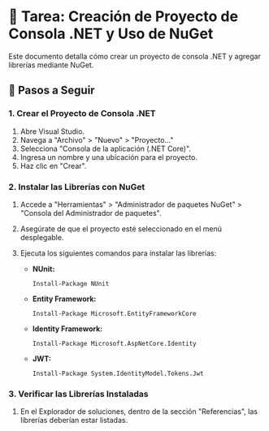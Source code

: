 ﻿# 🚀 Tarea: Creación de Proyecto de Consola .NET y Uso de NuGet

Este documento detalla cómo crear un proyecto de consola .NET y agregar librerías mediante NuGet.

## 📌 Pasos a Seguir

### 1. Crear el Proyecto de Consola .NET

1. Abre Visual Studio.
2. Navega a "Archivo" > "Nuevo" > "Proyecto..."
3. Selecciona "Consola de la aplicación (.NET Core)".
4. Ingresa un nombre y una ubicación para el proyecto.
5. Haz clic en "Crear".

### 2. Instalar las Librerías con NuGet

1. Accede a "Herramientas" > "Administrador de paquetes NuGet" > "Consola del Administrador de paquetes".
2. Asegúrate de que el proyecto esté seleccionado en el menú desplegable.
3. Ejecuta los siguientes comandos para instalar las librerías:

   - **NUnit:**
     ```shell
     Install-Package NUnit
     ```

   - **Entity Framework:**
     ```shell
     Install-Package Microsoft.EntityFrameworkCore
     ```

   - **Identity Framework:**
     ```shell
     Install-Package Microsoft.AspNetCore.Identity
     ```

   - **JWT:**
     ```shell
     Install-Package System.IdentityModel.Tokens.Jwt
     ```

### 3. Verificar las Librerías Instaladas

1. En el Explorador de soluciones, dentro de la sección "Referencias", las librerías deberían estar listadas.
